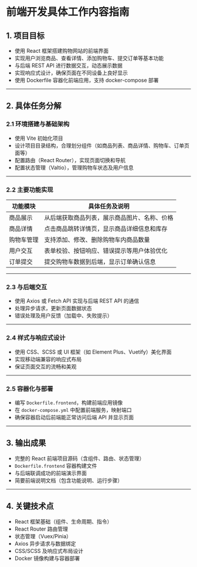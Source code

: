 # 前端开发具体工作内容指南

## 1. 项目目标

- 使用 React 框架搭建购物网站的前端界面
- 实现用户浏览商品、查看详情、添加购物车、提交订单等基本功能
- 与后端 REST API 进行数据交互，动态展示数据
- 实现响应式设计，确保页面在不同设备上良好显示
- 使用 Dockerfile 容器化前端应用，支持 docker-compose 部署

---

## 2. 具体任务分解

### 2.1 环境搭建与基础架构

- 使用 Vite 初始化项目
- 设计项目目录结构，合理划分组件（如商品列表、商品详情、购物车、订单页面等）
- 配置路由（React Router），实现页面切换和导航
- 配置状态管理（Valtio），管理购物车状态及用户信息

---

### 2.2 主要功能实现

| 功能模块   | 具体任务及说明                               |
| ---------- | -------------------------------------------- |
| 商品展示   | 从后端获取商品列表，展示商品图片、名称、价格 |
| 商品详情   | 点击商品跳转详情页，显示商品详细信息和库存   |
| 购物车管理 | 支持添加、修改、删除购物车内商品数量         |
| 用户交互   | 表单校验、按钮响应、错误提示等用户体验优化   |
| 订单提交   | 提交购物车数据到后端，显示订单确认信息       |

---

### 2.3 与后端交互

- 使用 Axios 或 Fetch API 实现与后端 REST API 的通信
- 处理异步请求，更新页面数据状态
- 错误处理及用户反馈（加载中、失败提示）

---

### 2.4 样式与响应式设计

- 使用 CSS、SCSS 或 UI 框架（如 Element Plus、Vuetify）美化界面
- 实现移动端兼容的响应式布局
- 保证页面交互的流畅和美观

---

### 2.5 容器化与部署

- 编写 `Dockerfile.frontend`，构建前端应用镜像
- 在 `docker-compose.yml` 中配置前端服务，映射端口
- 确保容器启动后前端能正常访问后端 API 并显示页面

---

## 3. 输出成果

- 完整的 React 前端项目源码（含组件、路由、状态管理）
- `Dockerfile.frontend` 容器构建文件
- 与后端联调成功的前端演示界面
- 简要前端说明文档（包含功能说明、运行步骤）

---

## 4. 关键技术点

- React 框架基础（组件、生命周期、指令）
- React Router 路由管理
- 状态管理（Vuex/Pinia）
- Axios 异步请求与数据绑定
- CSS/SCSS 及响应式布局设计
- Docker 镜像构建与容器部署
